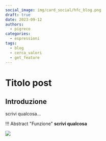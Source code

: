 ```yaml
---
social_image: img/card_social/hfc_blog.png
draft: true
date: 2023-09-12
authors:
  - pigreco
categories:
  - espressioni
tags:
  - blog
  - cerca_valori
  - get_feature
---
```


# Titolo post

## Introduzione

scrivi qualcosa...

!!! Abstract "Funzione"
    **scrivi qualcosa**

<!-- more -->


[![](./img_01.png)](./img_01.png)

